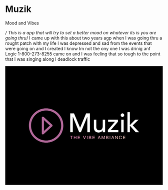 # Muzik
Mood and Vibes

*/ This is a app that will try to set a better mood on whatever its is you are going thru*/
I came up with this about two years agp when I was going thru a rought patch with my life I was depressed and sad from the events that were going on and I created I know Im not the ony one I was drinig anf Logic 1-800-273-8255 came on and I was feeling that so tough to the point that I was singing along I deadlock traffic 

![](images/48811070.png)
